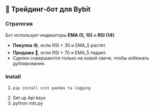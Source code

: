 ## 📌 Трейдинг-бот для Bybit  

### Стратегия  
Бот использует индикаторы **EMA (5, 10)** и **RSI (14)**:  
- **Покупка** 🟢, если RSI < 30 и EMA_5 растёт.  
- **Продажа** 🔴, если RSI > 70 и EMA_5 падает.  
- Сделки совершаются только на новой свече, чтобы избежать дублирования.  

### Install  
1. ```bash
   pip install ccxt pandas ta logging
   ```
2. Set up Api keys  
3. python mts.py
